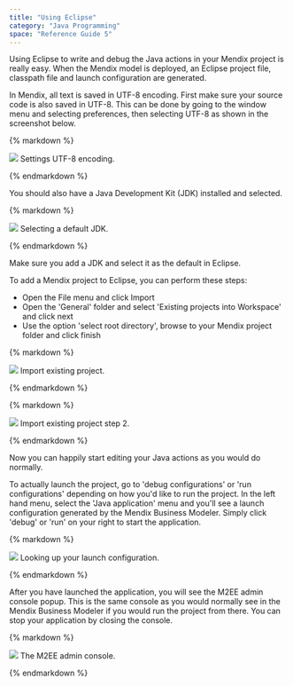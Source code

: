 ```yaml
---
title: "Using Eclipse"
category: "Java Programming"
space: "Reference Guide 5"
---
```



Using Eclipse to write and debug the Java actions in your Mendix project is really easy. When the Mendix model is deployed, an Eclipse project file, classpath file and launch configuration are generated.

In Mendix, all text is saved in UTF-8 encoding. First make sure your source code is also saved in UTF-8\. This can be done by going to the window menu and selecting preferences, then selecting UTF-8 as shown in the screenshot below.

<div class="alert alert-info">{% markdown %}

![](attachments/819203/918120.png)
Settings UTF-8 encoding.

{% endmarkdown %}</div>

You should also have a Java Development Kit (JDK) installed and selected.

<div class="alert alert-info">{% markdown %}

![](attachments/819203/918186.png)
Selecting a default JDK.

{% endmarkdown %}</div>

Make sure you add a JDK and select it as the default in Eclipse.

To add a Mendix project to Eclipse, you can perform these steps:

*   Open the File menu and click Import
*   Open the 'General' folder and select 'Existing projects into Workspace' and click next
*   Use the option 'select root directory', browse to your Mendix project folder and click finish

<div class="alert alert-info">{% markdown %}

![](attachments/819203/917580.png)
Import existing project.

{% endmarkdown %}</div><div class="alert alert-info">{% markdown %}

![](attachments/819203/917527.png)
Import existing project step 2.

{% endmarkdown %}</div>

Now you can happily start editing your Java actions as you would do normally.

To actually launch the project, go to 'debug configurations' or 'run configurations' depending on how you'd like to run the project. In the left hand menu, select the 'Java application' menu and you'll see a launch configuration generated by the Mendix Business Modeler. Simply click 'debug' or 'run' on your right to start the application.

<div class="alert alert-info">{% markdown %}

![](attachments/819203/917586.png)
Looking up your launch configuration.

{% endmarkdown %}</div>

After you have launched the application, you will see the M2EE admin console popup. This is the same console as you would normally see in the Mendix Business Modeler if you would run the project from there. You can stop your application by closing the console.

<div class="alert alert-info">{% markdown %}

![](attachments/819203/917582.png)
The M2EE admin console.

{% endmarkdown %}</div>
